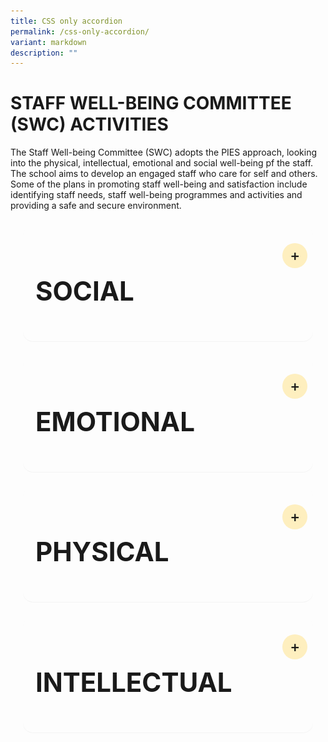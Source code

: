 ```yaml
---
title: CSS only accordion
permalink: /css-only-accordion/
variant: markdown
description: ""
---
```

<h1>STAFF WELL-BEING COMMITTEE (SWC) ACTIVITIES</h1>

<p>The Staff Well-being Committee (SWC) adopts the PIES approach, looking into the physical, intellectual, emotional and social well-being pf the staff. The school aims to develop an engaged staff who care for self and others. Some of the plans in promoting staff well-being and satisfaction include identifying staff needs, staff well-being programmes and activities and providing a safe and secure environment.</p>

<details><summary><h2>SOCIAL</h2></summary>

	<h3>Mini Durian Delights</h3>

<p>The air buzzed with anticipation when a hint of its presence was dropped through a text message. Upon its arrival, the atmosphere intensified; some rushed up to it with their like-minded colleagues, while others scrunched up their noses yet politely declined, saying, ‘I would give it a miss.’ It is none other than the king of fruits – durian!</p>

<p>On the 28th of June 2024, staff were greeted by the strong and distinct aroma of durians. Enthusiasts revelled in its rich and creamy texture, especially in the company of other durian lovers at the Heritage Gallery. Whether the unique aroma elicited adoration or aversion, everyone had either the king of fruits or other delectable fruits to savour that day. While durians may reign supreme in the hearts of many fruit lovers, they did not overshadow the significance of the shared experience among us in the teaching fraternity.</p>

![](/images/Our%20Family/Staff/SWC%20Activities/Social/Mini_DD_2.png)

![](/images/Our%20Family/Staff/SWC%20Activities/Social/Mini_DD_3.png)

![](/images/Our%20Family/Staff/SWC%20Activities/Social/Mini_DD_5.png)


<hr>

<h3>Embracing the Spirit of Hari Raya</h3>


<p>Hari Raya festivities are synonymous with an exquisite array of culinary delights. It was no exception this year, with the primary aim of fostering YCKSS familial ties. On 19 April, as the aroma of tantalising lunch filled the air, it set the perfect backdrop for colleagues to engage in hearty conversations amidst their busy lives.</p>

<p>Gathered in the cozy comfort of the Dance Studio 2, we revelled in the light-hearted stories steeped in history and practices of Muslims. While it culminated in quizzes that challenged our knowledge and wit, the winners brought home some mementos that served as vivid reminders of the generosity and inclusivity embedded within the Muslim culture.</p>

![](/images/Our%20Family/Staff/SWC%20Activities/Social/Hari_Raya_2024_SWC_Slide1.png)

![](/images/Our%20Family/Staff/SWC%20Activities/Social/Hari_Raya_2024_SWC_Slide2.png)

![](/images/Our%20Family/Staff/SWC%20Activities/Social/Hari_Raya_2024_SWC_Slide3.png)

![](/images/Our%20Family/Staff/SWC%20Activities/Social/Hari_Raya_2024_SWC_Slide4.png)

</details>

<details><summary><h2>EMOTIONAL</h2></summary>


    <p>At the durian feast held on 31st July 2019, our staff were spoiled for choices. With a variety of fruits to choose from, the King of fruits was definitely the favourite. Staff who tried the Mao Shan Wang (MSW) durian, known to be the premium type, commented on its rich, bitter and heavily rich flavour.</p>
    <p>It was indeed a great way to end the day and we had an enjoyable bonding session over the feasting.</p>
	
![](/images/Our%20Family/Staff/SWC%20Activities/Social/S17.png)
![](/images/Our%20Family/Staff/SWC%20Activities/Social/S18.png)
![](/images/Our%20Family/Staff/SWC%20Activities/Social/S19.png)
	


</details>


<details>
<summary><h2>PHYSICAL</h2></summary>
<section>
<article>
	<p>Some text here ...</p>

</article>
</section>
</details>

<details>
<summary><h2>INTELLECTUAL</h2></summary>
<section>
<article>
	<h3>Professional Development</h3>
            <p>Professional development sessions ensure that staff continue to strengthen their practice throughout their career.</p>
            <p>The key learning programmes for 2019 are Assessment for Learning (AfL), Differentiated Instruction (DI) and ICT in Pedagogy using The Student Learning Space (SLS).</p>
            <h4>Quotes from participants</h4>


![](/images/Our%20Family/Staff/SWC%20Activities/Intellectual/I1.png)
![](/images/Our%20Family/Staff/SWC%20Activities/Intellectual/I2.png) 
![](/images/Our%20Family/Staff/SWC%20Activities/Intellectual/I3.png)

</article>
	
<article>
            <h3>Celebration of Learning Day</h3>
	The objectives of the annual Celebration of Learning Day are as follows:

	* To celebrate and affirm the meaningful work done by PLTs since 2021 Term 3.
	* To provide a platform for PLTs to share and learn from each other.
	* To allow PLTs to gather feedback and suggestions to improve on the lesson design and refine their tech-enabled learning activities.

	
The Celebration of Learning Day employed the Blended Learning approach with VP Mr Kevin Lim delivering his opening remarks via the Zoom Platform while the showcase of PLT lesson packages by 21 teams was conducted face-to-face in separate classrooms for safe distancing in 2021.
							
![](/images/Our%20Family/Staff/SWC%20Activities/Intellectual/I4.png)
	
</article>
	
<article>
<h3>First Aid Course</h3>
<p>Our teachers continue to improve their competencies even when the school term has ended. The Standard First-Aid Course + CPR + AED Course Online Theory lesson was held on 6 September 2021 and the Face to Face Practical session was held on 19 November 2021. The objective of the course is to ensure that all staff be trained in life saving skills.</p>

![](/images/Our%20Family/Staff/SWC%20Activities/Intellectual/I5.png)
					
</article>
</section>
</details>

<style>

@charset "UTF-8";

details {
    max-width: 100ch;
    margin: 1.5rem 1.25rem;
    padding: 1.25rem;
    background-color: none;
    border-radius: 1rem;
    box-shadow: 0 0.05rem 0.05rem rgba(0, 0, 0, 0.05);
}

details summary {
    display: flex;
    align-items: center;
    justify-content: space-between;
    font-weight: 400;
	  font-size: 1.75rem;
    margin-bottom: 0;
    transition: margin-bottom 0.5s ease;
    position: relative;
}

details summary::-webkit-details-marker,
details summary::marker {
    content: " ";
    display: none;
}

details summary::after {
    content: "+";
    font-size: 1.5rem;
    font-weight: 500;
    line-height: 1;
    margin-right: 0.8rem;
    cursor: pointer;
    background-color: rgba(255, 195, 5, 0.25);
    padding: 0.75rem;
    display: grid;
    place-content: center;
    aspect-ratio: 1;
    line-height: 0;
    position: absolute;
    top: 0.5rem;
    right: -1.5rem;
    border-radius: 50%;
}

details *:not(summary) {
    animation-name: fade;
    animation-duration: 0.5s;
}

details[open] summary {
    margin-bottom: 1.5rem;
}

details[open] summary::after {
    content: "×";
}

@keyframes fade {
    0% {
        opacity: 0;
    }

    2.5% {
        opacity: 0.02;
    }

    5% {
        opacity: 0.05;
    }

    10% {
        opacity: 0.1;
    }

    25% {
        opacity: 0.25;
    }

    60% {
        opacity: 0.6;
    }

    100% {
        opacity: 1;
    }
}
</style>